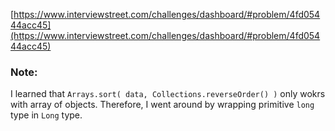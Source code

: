 [https://www.interviewstreet.com/challenges/dashboard/#problem/4fd05444acc45](https://www.interviewstreet.com/challenges/dashboard/#problem/4fd05444acc45)

### Note:

I learned that `Arrays.sort( data, Collections.reverseOrder() )` only wokrs with array of objects. 
Therefore, I went around by wrapping primitive `long` type in `Long` type.

